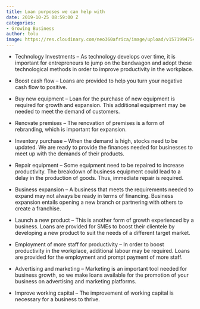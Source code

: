 ```yaml
---
title: Loan purposes we can help with
date: 2019-10-25 08:59:00 Z
categories:
- Growing Business
author: tolu
image: https://res.cloudinary.com/neo360africa/image/upload/v1571994754/NEO360%20BLOG/accounting-black-budget-53621_vzefad.jpg
---
```


* Technology Investments – As technology develops over time, it is important for entrepreneurs to jump on the bandwagon and adopt these technological methods in order to improve productivity in the workplace. 

* Boost cash flow – Loans are provided to help you turn your negative cash flow to positive.

* Buy new equipment – Loan for the purchase of new equipment is required for growth and expansion. This additional equipment may be needed to meet the demand of customers.

* Renovate premises – The renovation of premises is a form of rebranding, which is important for expansion.

* Inventory purchase – When the demand is high, stocks need to be updated. We are ready to provide the finances needed for businesses to meet up with the demands of their products.

* Repair equipment – Some equipment need to be repaired to increase productivity. The breakdown of business equipment could lead to a delay in the production of goods. Thus, immediate repair is required.

* Business expansion – A business that meets the requirements needed to expand may not always be ready in terms of financing. Business expansion entails opening a new branch or partnering with others to create a franchise.

* Launch a new product – This is another form of growth experienced by a business. Loans are provided for SMEs to boost their clientele by developing a new product to suit the needs of a different target market.
 
* Employment of more staff for productivity – In order to boost productivity in the workplace, additional labour may be required. Loans are provided for the employment and prompt payment of more staff.

* Advertising and marketing – 	Marketing is an important tool needed for business growth, so we make loans available for the promotion of your business on advertising and marketing platforms.

* Improve working capital – The improvement of working capital is necessary for a business to thrive.
